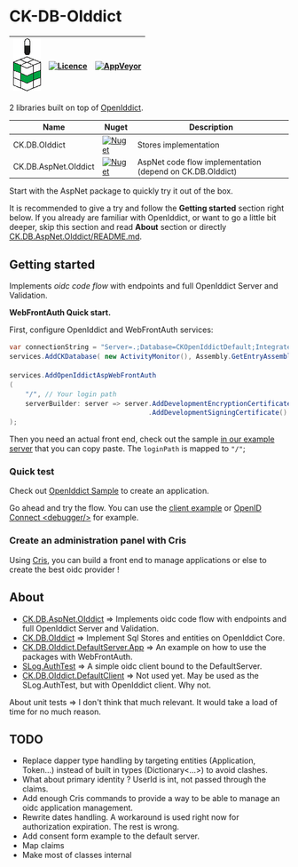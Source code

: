 # CK-DB-OIddict

| ![logo](ck-db-OIddict_alpha.png) | [![Licence](https://img.shields.io/github/license/signature-opensource/CK-DB-OIddict.svg)](https://github.com/signature-opensource/CK-DB-OIddict/blob/master/LICENSE) | [![AppVeyor](https://ci.appveyor.com/api/projects/status/github/signature-opensource/CK-DB-OIddict?svg=true)](https://ci.appveyor.com/project/Signature-OpenSource/ck-db-OIddict) |
|----------------------------------------|-----------------------------------------------------------------------------------------------------------------------------------------------------------------------------------|-----------------------------------------------------------------------------------------------------------------------------------------------------------------------------------------------|

2 libraries built on top of [OpenIddict](https://github.com/openiddict).

| Name                       | Nuget                                                                                                                                    | Description                                                     |
|----------------------------|------------------------------------------------------------------------------------------------------------------------------------------|-----------------------------------------------------------------|
| CK.DB.OIddict        | [![Nuget](https://img.shields.io/nuget/vpre/CK.DB.OIddict.svg)](https://www.nuget.org/packages/CK.DB.OIddict/)               | Stores implementation                                           |
| CK.DB.AspNet.OIddict | [![Nuget](https://img.shields.io/nuget/vpre/CK.DB.AspNet.OIddict.svg)](https://www.nuget.org/packages/CK.DB.AspNet.OIddict/) | AspNet code flow implementation (depend on CK.DB.OIddict) |

Start with the AspNet package to quickly try it out of the box.

It is recommended to give a try and follow the **Getting started** section right below.
If you already are familiar with OpenIddict, or want to go a little bit deeper, skip this section and read **About** section or directly [CK.DB.AspNet.OIddict/README.md](CK.DB.AspNet.OIddict/README.md).

## Getting started

Implements *oidc code flow* with endpoints and full OpenIddict Server and Validation.

**WebFrontAuth Quick start.**

First, configure OpenIddict and WebFrontAuth services:

```csharp
var connectionString = "Server=.;Database=CKOpenIddictDefault;Integrated Security=True;TrustServerCertificate=true";
services.AddCKDatabase( new ActivityMonitor(), Assembly.GetEntryAssembly()!, connectionString );

services.AddOpenIddictAspWebFrontAuth
(
    "/", // Your login path
    serverBuilder: server => server.AddDevelopmentEncryptionCertificate()
                                   .AddDevelopmentSigningCertificate()
);
```

Then you need an actual front end, check out the sample [in our example server](CK.DB.OIddict.DefaultServer.App/WebFrontAuth) that you can copy paste.
The `loginPath` is mapped to `"/"`;

### Quick test

Check out [OpenIddict Sample](https://github.com/openiddict/openiddict-samples/blob/dev/samples/Velusia/Velusia.Server/Worker.cs) to create an application.

Go ahead and try the flow. You can use the [client example](SLog.AuthTest)
or [OpenID Connect \<debugger\/\>](https://oidcdebugger.com) for example.

### Create an administration panel with Cris

Using [Cris](CK.DB.OIddict/Cris), you can build a front end to manage applications or else to create the best
oidc provider !

## About

- [CK.DB.AspNet.OIddict](CK.DB.AspNet.OIddict) => Implements oidc code flow with endpoints and full OpenIddict Server and Validation.
- [CK.DB.OIddict](CK.DB.OIddict) => Implement Sql Stores and entities on OpenIddict Core.
- [CK.DB.OIddict.DefaultServer.App](CK.DB.OIddict.DefaultServer.App) => An example on how to use the packages with WebFrontAuth.
- [SLog.AuthTest](SLog.AuthTest) => A simple oidc client bound to the DefaultServer.
- [CK.DB.OIddict.DefaultClient](CK.DB.OIddict.DefaultClient) => Not used yet. May be used as the SLog.AuthTest, but with OpenIddict client. Why
  not.

About unit tests => I don't think that much relevant. It would take a load of time for no much reason.

## TODO

- Replace dapper type handling by targeting entities (Application, Token...) instead of built in types (Dictionary<...>)
  to avoid clashes.
- What about primary identity ? UserId is int, not passed through the claims.
- Add enough Cris commands to provide a way to be able to manage an oidc application management.
- Rewrite dates handling. A workaround is used right now for authorization expiration. The rest is wrong.
- Add consent form example to the default server.
- Map claims
- Make most of classes internal
